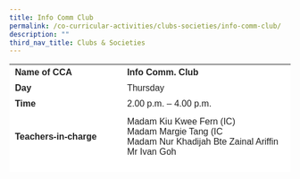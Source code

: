 ```yaml
---
title: Info Comm Club
permalink: /co-curricular-activities/clubs-societies/info-comm-club/
description: ""
third_nav_title: Clubs & Societies
---
```

<table border="0" style="box-sizing: inherit; border-collapse: collapse; border-spacing: 0px; max-width: 100%; color: rgb(34, 34, 34); font-family: &quot;Source Sans Pro&quot;, sans-serif; font-size: 16px; font-style: normal; font-variant-ligatures: normal; font-variant-caps: normal; font-weight: 400; letter-spacing: normal; orphans: 2; text-align: start; text-transform: none; white-space: normal; widows: 2; word-spacing: 0px; -webkit-text-stroke-width: 0px; background-color: rgb(255, 255, 255); text-decoration-thickness: initial; text-decoration-style: initial; text-decoration-color: initial; height: 193px; width: 792.225px;"><tbody style="box-sizing: inherit;"><tr style="box-sizing: inherit; background: rgb(255, 255, 255); height: 24px;"><td style="box-sizing: inherit; padding: 5px 10px; width: 288.837px; height: 24px;"><strong style="box-sizing: inherit; font-weight: 700;">Name of CCA</strong></td><td style="box-sizing: inherit; padding: 5px 10px; width: 502.388px; height: 24px;"><strong style="box-sizing: inherit; font-weight: 700;">Info Comm. Club</strong></td></tr><tr style="box-sizing: inherit; background: rgb(255, 255, 255); height: 24px;"><td style="box-sizing: inherit; padding: 5px 10px; width: 288.837px; height: 24px;"><strong style="box-sizing: inherit; font-weight: 700;">Day</strong></td><td style="box-sizing: inherit; padding: 5px 10px; width: 502.388px; height: 24px;">Thursday</td></tr><tr style="box-sizing: inherit; background: rgb(255, 255, 255); height: 24px;"><td style="box-sizing: inherit; padding: 5px 10px; width: 288.837px; height: 24px;"><strong style="box-sizing: inherit; font-weight: 700;">Time</strong></td><td style="box-sizing: inherit; padding: 5px 10px; width: 502.388px; height: 24px;">2.00 p.m. – 4.00 p.m.</td></tr><tr style="box-sizing: inherit; background: rgb(255, 255, 255); height: 89px;"><td style="box-sizing: inherit; padding: 5px 10px; width: 288.837px; height: 89px;"><strong style="box-sizing: inherit; font-weight: 700;">Teachers-in-charge</strong></td><td style="box-sizing: inherit; padding: 5px 10px; width: 502.388px; height: 89px;">Madam Kiu Kwee Fern (IC)<br>Madam Margie Tang (IC<br>Madam Nur Khadijah Bte Zainal Ariffin<br>Mr Ivan Goh</td></tr><tr style="box-sizing: inherit; background: rgb(255, 255, 255); height: 37px;"></td></tr><tr style="box-sizing: inherit; background: rgb(255, 255, 255); height: 336px;"><td colspan="2" style="box-sizing: inherit; padding: 5px 10px; width: 791.225px; height: 336px;">
<p style="box-sizing: inherit; font-size: 1em;">Students who shows interest and talent in photography, filming and handling PA equipment are given opportunity to develop their skills and exposed through training programmes and courses. Media Club also provides media support for events both in and out of school.</p>
<p style="box-sizing: inherit; font-size: 1em;">
Such programmes include, Kudo game coding, photography skills, web designing skills, research as well as presentation skills. Students are trained in various PA equipment and equipped with the necessary disposition and skills to communicate their ideas through various mediums.</p>
<p style="box-sizing: inherit; font-size: 1em;">
Students learn how to cooperate in a team as well as being efficient and productive to complete their assigned roles. They also learn to appreciate the amount of effort and the perseverance programmers need in developing games. Through Media Club, we hope to expand student’s creativity and innovative spirit. Students will learn to explore the benefits of communicating through traditional and new media.</p>